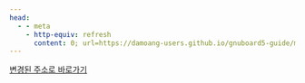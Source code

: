 ```yaml
---
head:
  - - meta
    - http-equiv: refresh
      content: 0; url=https://damoang-users.github.io/gnuboard5-guide/make/skin/board/view.html
---
```


[변경된 주소로 바로가기](https://damoang-users.github.io/gnuboard5-guide/make/skin/board/view.html)
